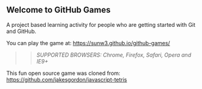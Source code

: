 ## Welcome to GitHub Games

A project based learning activity for people who are getting started with Git and GitHub.

You can play the game at: https://sunw3.github.io/github-games/

>> _*SUPPORTED BROWSERS*: Chrome, Firefox, Safari, Opera and IE9+_

This fun open source game was cloned from: https://github.com/jakesgordon/javascript-tetris
